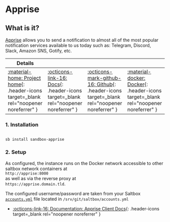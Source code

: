 # Apprise

## What is it?

[Apprise](https://github.com/caronc/apprise) allows you to send a notification to almost all of the most popular notification services available to us today such as: Telegram, Discord, Slack, Amazon SNS, Gotify, etc.

| Details     |             |             |             |
|-------------|-------------|-------------|-------------|
| [:material-home: Project home](https://github.com/caronc/apprise){: .header-icons target=_blank rel="noopener noreferrer" } | [:octicons-link-16: Docs](https://github.com/caronc/apprise/wiki){: .header-icons target=_blank rel="noopener noreferrer" } | [:octicons-mark-github-16: Github](https://github.com/caronc/apprise){: .header-icons target=_blank rel="noopener noreferrer" } | [:material-docker: Docker](https://hub.docker.com/r/caronc/apprise){: .header-icons target=_blank rel="noopener noreferrer" }|

### 1. Installation

``` shell

sb install sandbox-apprise

```

### 2. Setup

As configured, the instance runs on the Docker network accessible to other saltbox network containers at <br />
`http://apprise:8000` <br />
as well as via the reverse proxy at <br />
`https://apprise.domain.tld`.

The configured username/password are taken from your Saltbox [`accounts.yml`](../../saltbox/install/install.md#configuration) file located in `/srv/git/saltbox/accounts.yml`

- [:octicons-link-16: Documentation: Apprise Client Docs](https://github.com/caronc/apprise/wiki){: .header-icons target=_blank rel="noopener noreferrer" }

